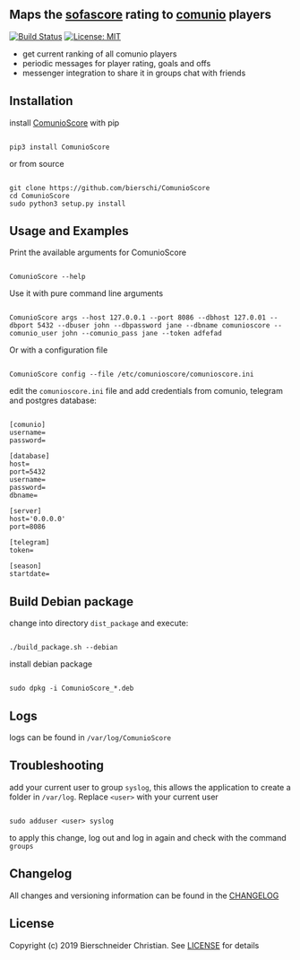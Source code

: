 ## Maps the [sofascore](https://www.sofascore.com/de/) rating to [comunio](https://www.comunio.de/home) players
[![Build Status](https://travis-ci.org/bierschi/ComunioScore.png?branch=master)](https://travis-ci.org/bierschi/ComunioScore) [![License: MIT](https://img.shields.io/badge/License-MIT-green.svg)](https://opensource.org/licenses/MIT)
- get current ranking of all comunio players
- periodic messages for player rating, goals and offs
- messenger integration to share it in groups chat with friends


## Installation

install [ComunioScore](https://pypi.org/project/ComunioScore/) with pip
<pre><code>
pip3 install ComunioScore
</code></pre>

or from source
<pre><code>
git clone https://github.com/bierschi/ComunioScore
cd ComunioScore
sudo python3 setup.py install
</code></pre>


## Usage and Examples

Print the available arguments for ComunioScore
<pre><code>
ComunioScore --help
</code></pre>

Use it with pure command line arguments
<pre><code>
ComunioScore args --host 127.0.0.1 --port 8086 --dbhost 127.0.01 --dbport 5432 --dbuser john --dbpassword jane --dbname comunioscore --comunio_user john --comunio_pass jane --token adfefad
</code></pre>

Or with a configuration file
<pre><code>
ComunioScore config --file /etc/comunioscore/comunioscore.ini
</code></pre>


edit the `comunioscore.ini` file and add credentials from comunio, telegram and postgres database:
<pre><code>
[comunio]
username=
password=

[database]
host=
port=5432
username=
password=
dbname=

[server]
host='0.0.0.0'
port=8086

[telegram]
token=

[season]
startdate=
</code></pre>


## Build Debian package

change into directory `dist_package` and execute:
<pre><code>
./build_package.sh --debian
</code></pre>

install debian package
<pre><code>
sudo dpkg -i ComunioScore_*.deb
</code></pre>

## Logs

logs can be found in `/var/log/ComunioScore`

## Troubleshooting
add your current user to group `syslog`, this allows the application to create a folder in
`/var/log`. Replace `<user>` with your current user
<pre><code>
sudo adduser &lt;user&gt; syslog
</code></pre>
to apply this change, log out and log in again and check with the command `groups`

## Changelog
All changes and versioning information can be found in the [CHANGELOG](https://github.com/bierschi/ComunioScore/blob/master/CHANGELOG.rst)

## License
Copyright (c) 2019 Bierschneider Christian. See [LICENSE](https://github.com/bierschi/ComunioScore/blob/master/LICENSE)
for details
